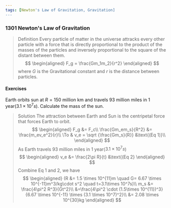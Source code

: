 ```yaml
---
tags: [Newton's Law of Gravitation, Gravitation]
---
```


### 1301 Newton's Law of Gravitation

>Definition
Every particle of matter in the universe attracks every other particle with a force that is directly proportional to the product of the masses of the particles and inversely proportional to the square of the distant between them.
$$
\begin{aligned}
F_g = \frac{Gm_1m_2}{r^2}
\end{aligned}
$$
where $G$ is the Gravitational constant and $r$ is the distance between particles.

#### Exercises
Earth orbits sun at $R = 150$ million km and travels $93$ million miles in 1 year($3.1\times 10^7s$). Calculate the mass of the sun.
>Solution
The attraction between Earth and Sun is the centripetal force that forces Earth to orbit.
$$
\begin{aligned}
F_g &= F_c\\
\frac{Gm_em_s}{R^2} &= \frac{m_ev_e^2}{r}\\
\To & v_e = \sqrt {\frac{Gm_s}{R}} &\text{(Eq 1)}\\
\end{aligned}
$$
As Earth travels $93$ million miles in 1 year($3.1\times 10^7s$)
$$
\begin{aligned}
v_e &= \frac{2\pi R}{t} &\text{(Eq 2}
\end{aligned}
$$
Combine Eq 1 and 2, we have
$$
\begin{aligned}
(R &= 1.5 \times 10^{11}m \quad G= 6.67 \times 10^{-11}m^3/kg\cdot s^2 \quad t=3.1\times 10^7s)\\
m_s &= \frac{4\pi^2 R^3}{Gt^2}\\
&=\frac{4\pi^2 \cdot (1.5\times 10^{11})^3}{6.67 \times 10^{-11} \times (3.1 \times 10^7)^2}\\
&= 2.08 \times 10^{30}kg
\end{aligned}
$$
